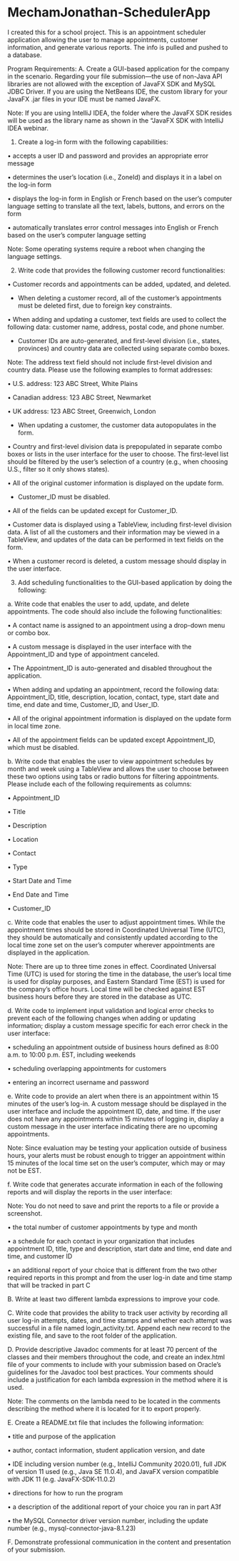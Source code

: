 # MechamJonathan-SchedulerApp
 I created this for a school project. This is an appointment scheduler application allowing the user to manage appointments, customer information, and generate various reports. The info is pulled and pushed to a database. 


Program Requirements:
A.  Create a GUI-based application for the company in the scenario. Regarding your file submission—the use of non-Java API libraries are not allowed with the exception of JavaFX SDK and MySQL JDBC Driver. If you are using the NetBeans IDE, the custom library for your JavaFX .jar files in your IDE must be named JavaFX.

Note: If you are using IntelliJ IDEA, the folder where the JavaFX SDK resides will be used as the library name as shown in the “JavaFX SDK with IntelliJ IDEA webinar.
 

1.  Create a log-in form with the following capabilities:

  •  accepts a user ID and password and provides an appropriate error message

  •  determines the user’s location (i.e., ZoneId) and displays it in a label on the log-in form

  •  displays the log-in form in English or French based on the user’s computer language setting to translate all the text, labels, buttons, and errors on the form

  •  automatically translates error control messages into English or French based on the user’s computer language setting
 

Note: Some operating systems require a reboot when changing the language settings.
 

2.  Write code that provides the following customer record functionalities:

  •  Customer records and appointments can be added, updated, and deleted.

  -  When deleting a customer record, all of the customer’s appointments must be deleted first, due to foreign key constraints.

  •  When adding and updating a customer, text fields are used to collect the following data: customer name, address, postal code, and phone number.

  -  Customer IDs are auto-generated, and first-level division (i.e., states, provinces) and country data are collected using separate combo boxes.
 

Note: The address text field should not include first-level division and country data. Please use the following examples to format addresses:

  •  U.S. address: 123 ABC Street, White Plains

  •  Canadian address: 123 ABC Street, Newmarket

  •  UK address: 123 ABC Street, Greenwich, London
 

  -  When updating a customer, the customer data autopopulates in the form.
 

  •  Country and first-level division data is prepopulated in separate combo boxes or lists in the user interface for the user to choose. The first-level list should be filtered by the user’s selection of a country (e.g., when choosing U.S., filter so it only shows states).

  •  All of the original customer information is displayed on the update form.

  -  Customer_ID must be disabled.

  •  All of the fields can be updated except for Customer_ID.

  •  Customer data is displayed using a TableView, including first-level division data. A list of all the customers and their information may be viewed in a  TableView, and updates of the data can be performed in text fields on the form.

  •  When a customer record is deleted, a custom message should display in the user interface.
 

3.  Add scheduling functionalities to the GUI-based application by doing the following:

  a.  Write code that enables the user to add, update, and delete appointments. The code should also include the following functionalities:

  •  A contact name is assigned to an appointment using a drop-down menu or combo box.

  •  A custom message is displayed in the user interface with the Appointment_ID and type of appointment canceled.

  •  The Appointment_ID is auto-generated and disabled throughout the application.

  •  When adding and updating an appointment, record the following data: Appointment_ID, title, description, location, contact, type, start date and time, end date and time, Customer_ID, and User_ID.

  •  All of the original appointment information is displayed on the update form in local time zone.

  •  All of the appointment fields can be updated except Appointment_ID, which must be disabled.
 

  b.  Write code that enables the user to view appointment schedules by month and week using a TableView and allows the user to choose between these two options using tabs or radio buttons for filtering appointments. Please include each of the following requirements as columns:

  •  Appointment_ID

  •  Title

  •  Description

  •  Location

  •  Contact

  •  Type

  •  Start Date and Time

  •  End Date and Time

  •  Customer_ID
 

  c.  Write code that enables the user to adjust appointment times. While the appointment times should be stored in Coordinated Universal Time (UTC), they should be automatically and consistently updated according to the local time zone set on the user’s computer wherever appointments are displayed in the application.


Note: There are up to three time zones in effect. Coordinated Universal Time (UTC) is used for storing the time in the database, the user’s local time is used for display purposes, and Eastern Standard Time (EST) is used for the company’s office hours. Local time will be checked against EST business hours before they are stored in the database as UTC.
 

  d.  Write code to implement input validation and logical error checks to prevent each of the following changes when adding or updating information; display a custom message specific for each error check in the user interface:

  •  scheduling an appointment outside of business hours defined as 8:00 a.m. to 10:00 p.m. EST, including weekends

  •  scheduling overlapping appointments for customers

  •  entering an incorrect username and password


  e.  Write code to provide an alert when there is an appointment within 15 minutes of the user’s log-in. A custom message should be displayed in the user interface and include the appointment ID, date, and time. If the user does not have any appointments within 15 minutes of logging in, display a custom message in the user interface indicating there are no upcoming appointments.


Note: Since evaluation may be testing your application outside of business hours, your alerts must be robust enough to trigger an appointment within 15 minutes of the local time set on the user’s computer, which may or may not be EST.
 

  f.  Write code that generates accurate information in each of the following reports and will display the reports in the user interface:
 

Note: You do not need to save and print the reports to a file or provide a screenshot.
 

  •  the total number of customer appointments by type and month

  •  a schedule for each contact in your organization that includes appointment ID, title, type and description, start date and time, end date and time, and customer ID

  •  an additional report of your choice that is different from the two other required reports in this prompt and from the user log-in date and time stamp that will be tracked in part C


B.  Write at least two different lambda expressions to improve your code.
 

C.  Write code that provides the ability to track user activity by recording all user log-in attempts, dates, and time stamps and whether each attempt was successful in a file named login_activity.txt. Append each new record to the existing file, and save to the root folder of the application.
 

D.  Provide descriptive Javadoc comments for at least 70 percent of the classes and their members throughout the code, and create an index.html file of your comments to include with your submission based on Oracle’s guidelines for the Javadoc tool best practices. Your comments should include a justification for each lambda expression in the method where it is used.
 

Note: The comments on the lambda need to be located in the comments describing the method where it is located for it to export properly.
 

E.  Create a README.txt file that includes the following information:

  •   title and purpose of the application

  •   author, contact information, student application version, and date

  •   IDE including version number (e.g., IntelliJ Community 2020.01), full JDK of version 11 used (e.g., Java SE 11.0.4), and JavaFX version compatible with JDK 11 (e.g. JavaFX-SDK-11.0.2)

  •   directions for how to run the program

  •   a description of the additional report of your choice you ran in part A3f

  •   the MySQL Connector driver version number, including the update number (e.g., mysql-connector-java-8.1.23)



F.  Demonstrate professional communication in the content and presentation of your submission.

